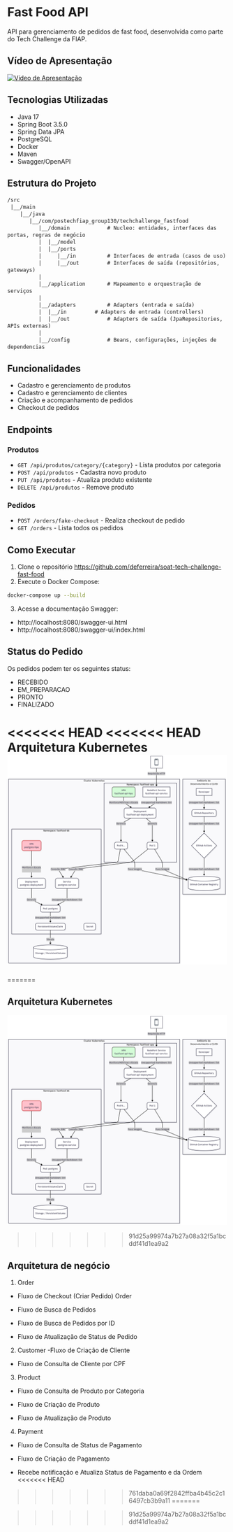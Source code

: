 # Fast Food API

API para gerenciamento de pedidos de fast food, desenvolvida como parte do Tech Challenge da FIAP.

## Vídeo de Apresentação

[![Vídeo de Apresentação](https://img.youtube.com/vi/brByCx_4ksk/0.jpg)](https://youtu.be/brByCx_4ksk)

## Tecnologias Utilizadas

- Java 17
- Spring Boot 3.5.0
- Spring Data JPA
- PostgreSQL
- Docker
- Maven
- Swagger/OpenAPI

## Estrutura do Projeto

```
/src
 |__/main
    |__/java
       |__/com/postechfiap_group130/techchallenge_fastfood
          |__/domain 			# Nucleo: entidades, interfaces das portas, regras de negócio
          |  |__/model
          |  |__/ports
          |     |__/in  		# Interfaces de entrada (casos de uso)
          |     |__/out			# Interfaces de saída (repositórios, gateways)
          |
          |__/application 		# Mapeamento e orquestração de serviços
          |
          |__/adapters 			# Adapters (entrada e saída)
          |  |__/in			# Adapters de entrada (controllers)
          |  |__/out			# Adapters de saída (JpaRepositories, APIs externas)
          |
          |__/config 			# Beans, configurações, injeções de dependencias
```

## Funcionalidades

- Cadastro e gerenciamento de produtos
- Cadastro e gerenciamento de clientes
- Criação e acompanhamento de pedidos
- Checkout de pedidos

## Endpoints

### Produtos
- `GET /api/produtos/category/{category}` - Lista produtos por categoria
- `POST /api/produtos` - Cadastra novo produto
- `PUT /api/produtos` - Atualiza produto existente
- `DELETE /api/produtos` - Remove produto

### Pedidos
- `POST /orders/fake-checkout` - Realiza checkout de pedido
- `GET /orders` - Lista todos os pedidos

## Como Executar

1. Clone o repositório 
https://github.com/deferreira/soat-tech-challenge-fast-food
2. Execute o Docker Compose:
```bash
docker-compose up --build
```

3. Acesse a documentação Swagger:
- http://localhost:8080/swagger-ui.html
- http://localhost:8080/swagger-ui/index.html

## Status do Pedido

Os pedidos podem ter os seguintes status:
- RECEBIDO
- EM_PREPARACAO
- PRONTO
- FINALIZADO

<<<<<<< HEAD
<<<<<<< HEAD
Arquitetura Kubernetes
![Arquitetura Kubernetes ](Arquitetura_Kubernetes.png)
=======
=======

## Arquitetura Kubernetes

![Arquitetura Kubernetes ](Arquitetura_Kubernetes.png)

>>>>>>> 91d25a99974a7b27a08a32f5a1bcddf41d1ea9a2
## Arquitetura de negócio

1. Order
- Fluxo de Checkout (Criar Pedido)
Order

- Fluxo de Busca de Pedidos

- Fluxo de Busca de Pedidos por ID

- Fluxo de Atualização de Status de Pedido


2. Customer
-Fluxo de Criação de Cliente

- Fluxo de Consulta de Cliente por CPF

3. Product
- Fluxo de Consulta de Produto por Categoria

- Fluxo de Criação de Produto

- Fluxo de Atualização de Produto

4. Payment
- Fluxo de Consulta de Status de Pagamento

- Fluxo de Criação de Pagamento

- Recebe notificação e Atualiza Status de Pagamento e da Ordem
<<<<<<< HEAD
>>>>>>> 761daba0a69f2842ffba4b45c2c16497cb3b9a11
=======

>>>>>>> 91d25a99974a7b27a08a32f5a1bcddf41d1ea9a2
